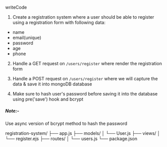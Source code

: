 writeCode

1. Create a registration system where a user should be able to register using a registration form with following data:

- name
- email(unique)
- password
- age
- phone

2. Handle a GET request on `/users/register` where render the registration form

3. Handle a POST request on `/users/register` where we will capture the data & save it into mongoDB database

4. Make sure to hash user's password before saving it into the database using pre('save') hook and bcrypt

##### Note:-

Use async version of bcrypt method to hash the password


registration-system/
├── app.js
├── models/
│   └── User.js
├── views/
│   └── register.ejs
├── routes/
│   └── users.js
└── package.json